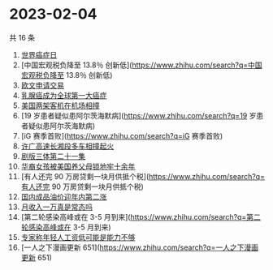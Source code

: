 # 2023-02-04

共 16 条

<!-- BEGIN -->
<!-- 最后更新时间 Sat Feb 04 2023 23:02:22 GMT+0800 (China Standard Time) -->

1. [世界癌症日](https://www.zhihu.com/search?q=世界癌症日)
1. [中国宏观税负降至 13.8％
   创新低](https://www.zhihu.com/search?q=中国宏观税负降至 13.8％ 创新低)
1. [欧文申请交易](https://www.zhihu.com/search?q=欧文申请交易)
1. [乳腺癌成为全球第一大癌症](https://www.zhihu.com/search?q=乳腺癌成为全球第一大癌症)
1. [美国两架客机在机场相撞](https://www.zhihu.com/search?q=美国两架客机在机场相撞)
1. [19 岁患者疑似患阿尔茨海默病](https://www.zhihu.com/search?q=19
   岁患者疑似患阿尔茨海默病)
1. [iG 赛季首败](https://www.zhihu.com/search?q=iG 赛季首败)
1. [许广高速长湘段多车相撞起火](https://www.zhihu.com/search?q=许广高速长湘段多车相撞起火)
1. [剧版三体第二十一集](https://www.zhihu.com/search?q=剧版三体第二十一集)
1. [华裔女孩被美国养父母锁地牢十余年](https://www.zhihu.com/search?q=华裔女孩被美国养父母锁地牢十余年)
1. [有人还完 90 万房贷剩一块月供抵个税](https://www.zhihu.com/search?q=有人还完
   90 万房贷剩一块月供抵个税)
1. [国内成品油价迎年内第二涨](https://www.zhihu.com/search?q=国内成品油价迎年内第二涨)
1. [月收入一万真是常态吗](https://www.zhihu.com/search?q=月收入一万真是常态吗)
1. [第二轮感染高峰或在 3-5
   月到来](https://www.zhihu.com/search?q=第二轮感染高峰或在 3-5 月到来)
1. [专家称年轻人工资低可能是能力不够](https://www.zhihu.com/search?q=专家称年轻人工资低可能是能力不够)
1. [一人之下漫画更新 651](https://www.zhihu.com/search?q=一人之下漫画更新 651)

<!-- END -->
